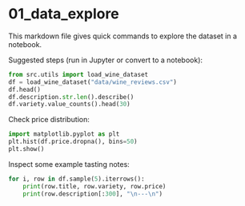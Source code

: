 # 01_data_explore

This markdown file gives quick commands to explore the dataset in a notebook.

Suggested steps (run in Jupyter or convert to a notebook):

```python
from src.utils import load_wine_dataset
df = load_wine_dataset("data/wine_reviews.csv")
df.head()
df.description.str.len().describe()
df.variety.value_counts().head(30)
```
    
Check price distribution:

```python
import matplotlib.pyplot as plt
plt.hist(df.price.dropna(), bins=50)
plt.show()
```

Inspect some example tasting notes:

```python
for i, row in df.sample(5).iterrows():
    print(row.title, row.variety, row.price)
    print(row.description[:300], "\n---\n")
```